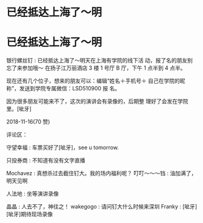 # 已经抵达上海了～明

# 已经抵达上海了～明

银行螺丝钉 : 已经抵达上海了～明天在上海有学院的线下活 动，报了名的朋友别忘了来参加哦～ 在扬子江万丽酒店 3 楼 1 号厅 B 厅，下午 1 点半到 4 点半。

现在还有几个位子，想来的朋友可以：编辑“姓名＋手机号＋ 自己在学院的昵称”，发送到学院专属微信：LSD510900 报 名。

因为很多朋友可能来不了，这次的演讲会有录像的，后期整 理好了会发在学院里。[呲牙]

2018-11-16(70 赞)

评论区：

守望幸福 : 车票买好了[呲牙]，see u tomorrow.

只投券商 : 不知道有没有文字直播

Mochavez : 真想杀过去截住钉大。我的场内福利呢？ 叮叮～～～铛 : 油加满了，明天见啊

人法地 : 坐等演讲录像

晶晶 : 人去不了，神往之！ wakegogo : 请问钉大什么时候来深圳 Franky : [呲牙][呲牙]期待现场录像
